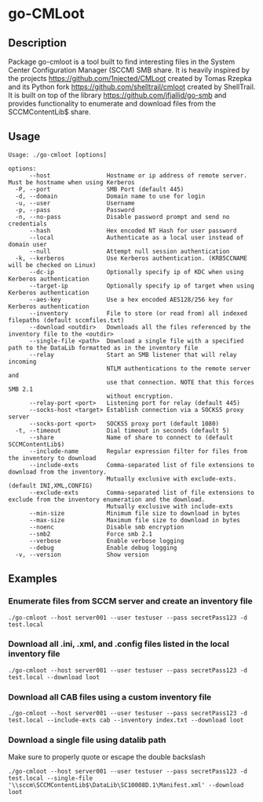 # go-CMLoot

## Description
Package go-cmloot is a tool built to find interesting files in the System
Center Configuration Manager (SCCM) SMB share. It is heavily inspired by the
projects https://github.com/1njected/CMLoot created by Tomas Rzepka and its
Python fork https://github.com/shelltrail/cmloot created by ShellTrail.
It is built on top of the library https://github.com/jfjallid/go-smb
and provides functionality to enumerate and download files from the
SCCMContentLib$ share.

## Usage
```
Usage: ./go-cmloot [options]

options:
      --host                Hostname or ip address of remote server. Must be hostname when using Kerberos
  -P, --port                SMB Port (default 445)
  -d, --domain              Domain name to use for login
  -u, --user                Username
  -p, --pass                Password
  -n, --no-pass             Disable password prompt and send no credentials
      --hash                Hex encoded NT Hash for user password
      --local               Authenticate as a local user instead of domain user
      --null	            Attempt null session authentication
  -k, --kerberos            Use Kerberos authentication. (KRB5CCNAME will be checked on Linux)
      --dc-ip               Optionally specify ip of KDC when using Kerberos authentication
      --target-ip           Optionally specify ip of target when using Kerberos authentication
      --aes-key             Use a hex encoded AES128/256 key for Kerberos authentication
      --inventory           File to store (or read from) all indexed filepaths (default sccmfiles.txt)
      --download <outdir>   Downloads all the files referenced by the inventory file to the <outdir>
      --single-file <path>  Download a single file with a specified path to the DataLib formatted as in the inventory file
      --relay               Start an SMB listener that will relay incoming
                            NTLM authentications to the remote server and
                            use that connection. NOTE that this forces SMB 2.1
                            without encryption.
      --relay-port <port>   Listening port for relay (default 445)
      --socks-host <target> Establish connection via a SOCKS5 proxy server
      --socks-port <port>   SOCKS5 proxy port (default 1080)
  -t, --timeout             Dial timeout in seconds (default 5)
      --share               Name of share to connect to (default SCCMContentLib$)
      --include-name        Regular expression filter for files from the inventory to download
      --include-exts        Comma-separated list of file extensions to download from the inventory.
                            Mutually exclusive with exclude-exts. (default INI,XML,CONFIG)
      --exclude-exts        Comma-separated list of file extensions to exclude from the inventory enumeration and the download.
                            Mutually exclusive with include-exts
      --min-size            Minimum file size to download in bytes
      --max-size            Maximum file size to download in bytes
      --noenc               Disable smb encryption
      --smb2                Force smb 2.1
      --verbose             Enable verbose logging
      --debug               Enable debug logging
  -v, --version             Show version
```

## Examples

### Enumerate files from SCCM server and create an inventory file

```
./go-cmloot --host server001 --user testuser --pass secretPass123 -d test.local
```

### Download all .ini, .xml, and .config files listed in the local inventory file

```
./go-cmloot --host server001 --user testuser --pass secretPass123 -d test.local --download loot
```

### Download all CAB files using a custom inventory file

```
./go-cmloot --host server001 --user testuser --pass secretPass123 -d test.local --include-exts cab --inventory index.txt --download loot
```

### Download a single file using datalib path

Make sure to properly quote or escape the double backslash
```
./go-cmloot --host server001 --user testuser --pass secretPass123 -d test.local --single-file '\\sccm\SCCMContentLib$\DataLib\SC10008D.1\Manifest.xml' --download loot
```
